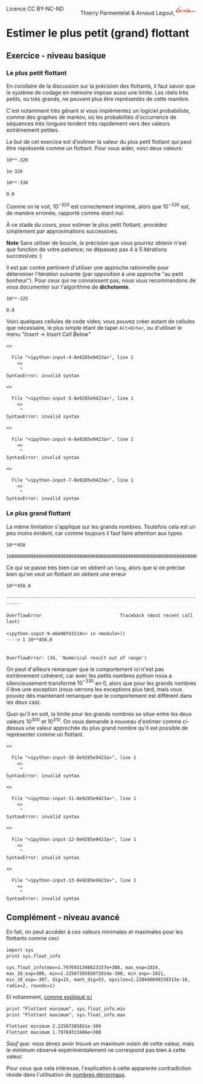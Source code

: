 
<span style="float:left;">Licence CC BY-NC-ND</span><span style="float:right;">Thierry Parmentelat &amp; Arnaud Legout,<img src="media/inria-25.png" style="display:inline"></span><br/>

# Estimer le plus petit (grand) flottant

## Exercice - niveau basique

### Le plus petit flottant

En corollaire de la discussion sur la précision des flottants, il faut savoir que le système de codage en mémoire impose aussi une limite. Les réels très petits, ou très grands, ne peuvent plus être représentés de cette manière.

C'est notamment très gênant si vous implémentez un logiciel probabiliste, comme des graphes de markov, où les probabilités d'occurrence de séquences très longues tendent très rapidement vers des valeurs extrêmement petites.

Le but de cet exercice est d'estimer la valeur du plus petit flottant qui peut être représenté comme un flottant. Pour vous aider, voici deux valeurs:


```
10**-320
```




    1e-320




```
10**-330
```




    0.0



Comme on le voit, $10^{-320}$ est correctement imprimé, alors que $10^{-330}$ est, de manière erronée, rapporté comme étant nul.

À ce stade du cours, pour estimer le plus petit flottant, procédez simplement par approximations successives.

**Note** Sans utiliser de boucle, la précision que vous pourrez obtenir n'est que fonction de votre patience; ne dépassez pas 4 à 5 itérations successives :)

Il est par contre pertinent d'utiliser une approche rationnelle pour déterminer l'itération suivante (par opposition à une approche "au petit bonheur"). Pour ceux qui ne connaissent pas, nous vous recommandons de vous documenter sur l'algorithme de **dichotomie**.


```
10**-325
```




    0.0



Voici quelques cellules de code vides; vous pouvez créer autant de cellules que nécessaire, le plus simple étant de taper `Alt+Enter`, ou d'utiliser le menu _"Insert -> Insert Cell Below"_


```
<>
```


      File "<ipython-input-4-8e9285e9423a>", line 1
        <>
         ^
    SyntaxError: invalid syntax




```
<>
```


      File "<ipython-input-5-8e9285e9423a>", line 1
        <>
         ^
    SyntaxError: invalid syntax




```
<>
```


      File "<ipython-input-6-8e9285e9423a>", line 1
        <>
         ^
    SyntaxError: invalid syntax




```
<>
```


      File "<ipython-input-7-8e9285e9423a>", line 1
        <>
         ^
    SyntaxError: invalid syntax



### Le plus grand flottant

La même limitation s'applique sur les grands nombres. Toutefois cela est un peu moins évident, car comme toujours il faut faire attention aux types


```
10**450
```




    1000000000000000000000000000000000000000000000000000000000000000000000000000000000000000000000000000000000000000000000000000000000000000000000000000000000000000000000000000000000000000000000000000000000000000000000000000000000000000000000000000000000000000000000000000000000000000000000000000000000000000000000000000000000000000000000000000000000000000000000000000000000000000000000000000000000000000000000000000000000000000000000000000000000000000000L



Ce qui se passe très bien car on obtient un `long`, alors que si on précise bien qu'on veut un flottant on obtient une erreur


```
10**450.0
```


    ---------------------------------------------------------------------------

    OverflowError                             Traceback (most recent call last)

    <ipython-input-9-e6e88fe3214c> in <module>()
    ----> 1 10**450.0
    

    OverflowError: (34, 'Numerical result out of range')


On peut d'ailleurs remarquer que le comportement ici n'est pas extrêmement cohérent, car avec les petits nombres python nous a silencieusement transformé $10^{-330}$ en $0$, alors que pour les grands nombres il lève une exception (nous verrons les exceptions plus tard, mais vous pouvez dès maintenant remarquer que le comportement est différent dans les deux cas).

Quoi qu'il en soit, la limite pour les grands nombres se situe entre les deux valeurs $10^{300}$ et $10^{310}$. On vous demande à nouveau d'estimer comme ci-dessus une valeur approchée du plus grand nombre qu'il est possible de représenter comme un flottant.


```
<>
```


      File "<ipython-input-10-8e9285e9423a>", line 1
        <>
         ^
    SyntaxError: invalid syntax




```
<>
```


      File "<ipython-input-11-8e9285e9423a>", line 1
        <>
         ^
    SyntaxError: invalid syntax




```
<>
```


      File "<ipython-input-12-8e9285e9423a>", line 1
        <>
         ^
    SyntaxError: invalid syntax




```
<>
```


      File "<ipython-input-13-8e9285e9423a>", line 1
        <>
         ^
    SyntaxError: invalid syntax



## Complément - niveau avancé

En fait, on peut accéder à ces valeurs minimales et maximales pour les flottants comme ceci


```
import sys
print sys.float_info
```

    sys.float_info(max=1.7976931348623157e+308, max_exp=1024, max_10_exp=308, min=2.2250738585072014e-308, min_exp=-1021, min_10_exp=-307, dig=15, mant_dig=53, epsilon=2.220446049250313e-16, radix=2, rounds=1)


Et notamment, [comme expliqué ici](https://docs.python.org/2/library/sys.html#sys.float_info)


```
print "Flottant minimum", sys.float_info.min
print "Flottant maximum", sys.float_info.max
```

    Flottant minimum 2.22507385851e-308
    Flottant maximum 1.79769313486e+308


*Sauf que*: vous devez avoir trouvé un maximum voisin de cette valeur, mais le minimum observé expérimentalement ne correspond pas bien à cette valeur.

Pour ceux que cela intéresse, l'explication à cette apparente contradiction réside dans l'utilisation de [nombres dénormaux](http://en.wikipedia.org/wiki/Denormal%5Fnumber).
